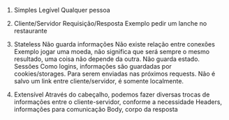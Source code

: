 1. Simples
    Legível
    Qualquer pessoa

2. Cliente/Servidor
    Requisição/Resposta
    Exemplo pedir um lanche no restaurante

3. Stateless
    Não guarda informações
    Não existe relação entre conexões
    Exemplo jogar uma moeda, não significa que será sempre o mesmo resultado, uma coisa não depende da outra. Não guarda estado.
    Sessões
        Como logins, informações são guardadas por cookies/storages. Para serem enviadas nas próximos requests. Não é salvo um link entre cliente/servidor, é somente localmente.

4. Extensível
    Através do cabeçalho, podemos fazer diversas trocas de informações entre o cliente-servidor, conforme a necessidade
    Headers, informações para comunicação
    Body, corpo da resposta